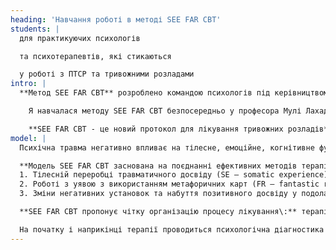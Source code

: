 ```yaml
---
heading: 'Навчання роботі в методі SEE FAR CBT'
students: |
  для практикуючих психологів

  та психотерапевтів, які стикаються

  у роботі з ПТСР та тривожними розладами
intro: |
  **Метод SEE FAR CBT** розроблено командою психологів під керівництвом професора Мулі Лахада, Громадський центр  профілактики стресу, Кір\'ят-Шмона, Ізраїль. Використовується для лікування посттравматичного стресового розладу (ПТСР) та всіх форм тривожних розладів

    Я навчалася методу SEE FAR CBT безпосередньо у професора Мулі Лахада та його команди (Марк Шерман, Ніра Капланськи, Яель Фрідман Бель Башат, Мейра Сазонова)

    **SEE FAR CBT - це новий протокол для лікування тривожних розладів** та посттравматичного стресового розладу (ПТСР) з використанням творчої форми лікування, заснованої на розширенні можливостей через фантастичну реальність. У моделі підкреслюється роль фантастичної реальності та використання уявної повторної розповіді про травмуючу подію з використанням метафорічних карт як засобу екстерналізації або дистанціювання. Протокол лікування включає методи зниження соматичної памяті, а також елементи когнітивно-поведінкової терапії
model: |
  Психічна травма негативно впливає на тілесне, емоційне, когнітивне функціонування людини. Також впливає на формування образу себе та навколишнього світу. Відповідно, і в лікуванні ПТСР виявляється доцільним впливати на тіло, уяву та розумові конструкти людини, яка пережила подію, що травмує

  **Модель SEE FAR CBT заснована на поєднанні ефективних методів терапії ПТСР**, що фокусуються на:
  1. Тілесній переробці травматичного досвіду (SE – somatic experience)
  2. Роботі з уявою з використанням метафоричних карт (FR – fantastic reality)
  3. Зміни негативних установок та набуття позитивного досвіду у подоланні тривожних станів (CBT – cognitive behavioral therapy)

  **SEE FAR CBT пропонує чітку організацію процесу лікування\:** терапія складається з конкретних кроків, які зазвичай укладаються в 10\-15 сесій. Робота ведеться за розробленим протоколом. Велика увага приділяється психологічній освіті та побудові конкретних і досяжних цілей терапії, що виражаються в ослабленні симптомів ПТСР та покращенні якості життя

  На початку і наприкінці терапії проводиться психологічна діагностика з використанням опитувальників, що робить результати терапії вимірними і наочними, як для фахівця, що допомагає, так і для людини, яка пережила травму
---
```

